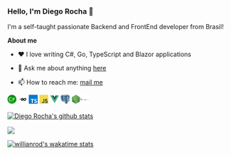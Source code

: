 ### Hello, I'm Diego Rocha 👋

I'm a self-taught passionate Backend and FrontEnd developer from Brasil!

**About me**

- ❤️ I love writing C#, Go, TypeScript and Blazor applications

- 💬 Ask me about anything [here](https://github.com/drocha87/drocha87/issues)

- 📫 How to reach me: [mail me](mailto:dlmrocha87@gmail.com)
<!--
- 🔭 I’m currently working on ...
- 🌱 I’m currently learning ...
- 👯 I’m looking to collaborate on ...
- 🤔 I’m looking for help with ...
- 💬 Ask me about ...
- 😄 Pronouns: ...
- ⚡ Fun fact: ...
-->

<code><img height="20" alt="csharp" src="https://raw.githubusercontent.com/github/explore/80688e429a7d4ef2fca1e82350fe8e3517d3494d/topics/csharp/csharp.png"></code>
<code><img height="20" alt="go" src="https://raw.githubusercontent.com/github/explore/80688e429a7d4ef2fca1e82350fe8e3517d3494d/topics/go/go.png"></code>
<code><img height="20" alt="typescript" src="https://raw.githubusercontent.com/github/explore/80688e429a7d4ef2fca1e82350fe8e3517d3494d/topics/typescript/typescript.png"></code>
<code><img height="20" alt="javascript" src="https://raw.githubusercontent.com/github/explore/80688e429a7d4ef2fca1e82350fe8e3517d3494d/topics/javascript/javascript.png"></code>
<code><img height="20" alt="vue" src="https://raw.githubusercontent.com/github/explore/80688e429a7d4ef2fca1e82350fe8e3517d3494d/topics/vue/vue.png"></code>
<code><img height="20" alt="postgresql" src="https://raw.githubusercontent.com/github/explore/5c058a388828bb5fde0bcafd4bc867b5bb3f26f3/topics/postgresql/postgresql.png"></code>
<code><img height="20" alt="nodejs" src="https://raw.githubusercontent.com/github/explore/80688e429a7d4ef2fca1e82350fe8e3517d3494d/topics/nodejs/nodejs.png"></code><code><img height="20" alt="mongodb" src="https://raw.githubusercontent.com/github/explore/80688e429a7d4ef2fca1e82350fe8e3517d3494d/topics/mongodb/mongodb.png"></code>

<a href="https://github.com/drocha87/github-readme-stats"><img align="center" src="https://github-readme-stats.vercel.app/api?username=drocha87&show_icons=true&include_all_commits=true&theme=buefy&hide_border=true" alt="Diego Rocha's github stats" /></a>

<a href="https://github.com/drocha87/drocha87"><img align="center" src="https://github-readme-stats.vercel.app/api/top-langs/?username=drocha87&layout=compact&theme=buefy&hide_border=true" /></a>

[![willianrod's wakatime stats](https://github-readme-stats.vercel.app/api/wakatime?username=drocha87)](https://github.com/drocha87/drocha87)
